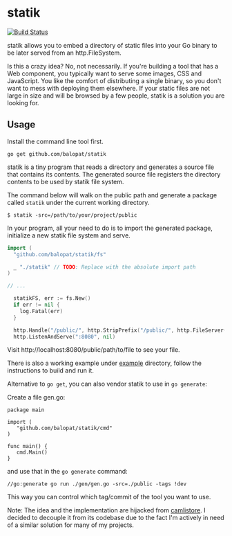 # statik

[![Build Status](https://travis-ci.org/balopat/statik.svg?branch=master)](https://travis-ci.org/balopat/statik)

statik allows you to embed a directory of static files into your Go binary to be later served from an http.FileSystem.

Is this a crazy idea? No, not necessarily. If you're building a tool that has a Web component, you typically want to serve some images, CSS and JavaScript. You like the comfort of distributing a single binary, so you don't want to mess with deploying them elsewhere. If your static files are not large in size and will be browsed by a few people, statik is a solution you are looking for.

## Usage

Install the command line tool first.

	go get github.com/balopat/statik
	
statik is a tiny program that reads a directory and generates a source file that contains its contents. The generated source file registers the directory contents to be used by statik file system.

The command below will walk on the public path and generate a package called `statik` under the current working directory.

    $ statik -src=/path/to/your/project/public

In your program, all your need to do is to import the generated package, initialize a new statik file system and serve.

~~~ go
import (
  "github.com/balopat/statik/fs"

  _ "./statik" // TODO: Replace with the absolute import path
)

// ...

  statikFS, err := fs.New()
  if err != nil {
    log.Fatal(err)
  }

  http.Handle("/public/", http.StripPrefix("/public/", http.FileServer(statikFS)))
  http.ListenAndServe(":8080", nil)
~~~

Visit http://localhost:8080/public/path/to/file to see your file.

There is also a working example under [example](https://github.com/balopat/statik/tree/master/example) directory, follow the instructions to build and run it.

Alternative to `go get`, you can also vendor statik to use in `go generate`: 
 
Create a file gen.go:
 
 ```
 package main
 
 import (
 	"github.com/balopat/statik/cmd"
 )
 
 func main() {
 	cmd.Main()
 }
 ```
 
 and use that in the `go generate` command:
 
 ```
 //go:generate go run ./gen/gen.go -src=./public -tags !dev
 
 ```
 
This way you can control which tag/commit of the tool you want to use. 


Note: The idea and the implementation are hijacked from [camlistore](http://camlistore.org/). I decided to decouple it from its codebase due to the fact I'm actively in need of a similar solution for many of my projects.

